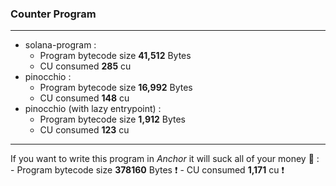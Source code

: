 ### Counter Program
-----------------------
- solana-program :
    - Program bytecode size **41,512** Bytes
    - CU consumed **285** cu
- pinocchio :
    - Program bytecode size **16,992** Bytes
    - CU consumed **148** cu 
- pinocchio (with lazy entrypoint) :
    - Program bytecode size **1,912** Bytes
    - CU consumed **123** cu
----------------------------------------------
If you want to write this program in *Anchor* it will suck all of your money :melting_face: :
    - Program bytecode size **378160** Bytes :exclamation:
    - CU consumed **1,171** cu :exclamation: